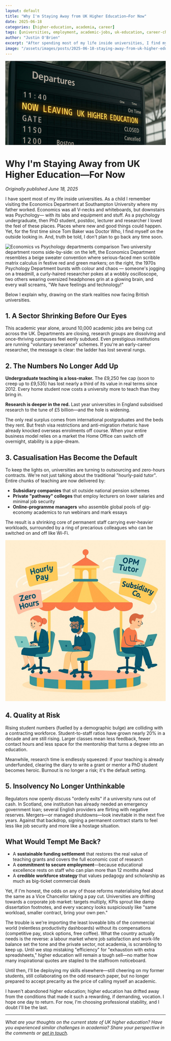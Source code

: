 ```yaml
---
layout: default
title: "Why I'm Staying Away from UK Higher Education—For Now"
date: 2025-06-18
categories: [higher-education, academia, career]
tags: [universities, employment, academic-jobs, uk-education, career-change]
author: "Justin O'Brien"
excerpt: "After spending most of my life inside universities, I find myself on the outside looking in—and I don't plan to go back any time soon. Here's why the current state of UK higher education is pushing talent away."
image: "/assets/images/posts/2025-06-18-staying-away-from-uk-higher-education/2025-06-18/leaving-higher-education.jpg"
---
```


![Article Hero Image *Railway Station Departure Board*](/assets/images/posts/2025-06-18/leaving-higher-education.jpg)

# Why I'm Staying Away from UK Higher Education—For Now

*Originally published June 18, 2025*

I have spent most of my life inside universities. As a child I remember visiting the Economics Department at Southampton University where my father worked. Economics was all V-necks and whiteboards, but downstairs was Psychology— with its labs and equipment and stuff. As a psychology undergraduate, then PhD student, postdoc, lecturer and researcher I loved the feel of these places. Places where new and good things could happen. Yet, for the first time since Tom Baker was Doctor Who, I find myself on the outside looking in. And, truth be told, I don't plan to go back any time soon.

![Economics vs Psychology departments comparison *Two university department rooms side-by-side: on the left, the Economics Department resembles a beige sweater convention where serious-faced men scribble matrix calculus in festive red and green markers; on the right, the 1970s Psychology Department bursts with colour and chaos — someone's jogging on a treadmill, a curly-haired researcher pokes at a wobbly oscilloscope, two others wearing oversized headphones grin at a glowing brain, and every wall screams, "We have feelings and technology!"*](/assets/images/posts/2025-06-18/why-psy.jpg)


Below I explain why, drawing on the stark realities now facing British universities.

## 1. A Sector Shrinking Before Our Eyes

This academic year alone, around 10,000 academic jobs are being cut across the UK. Departments are closing, research groups are dissolving and once-thriving campuses feel eerily subdued. Even prestigious institutions are running "voluntary severance" schemes. If you're an early-career researcher, the message is clear: the ladder has lost several rungs.

## 2. The Numbers No Longer Add Up

**Undergraduate teaching is a loss-maker.** The £9,250 fee cap (soon to creep up to £9,535) has lost nearly a third of its value in real terms since 2012. Every home student now costs a university more to teach than they bring in.

**Research is deeper in the red.** Last year universities in England subsidised research to the tune of £5 billion—and the hole is widening.

The only real surplus comes from international postgraduates and the beds they rent. But fresh visa restrictions and anti-migration rhetoric have already knocked overseas enrolments off course. When your entire business model relies on a market the Home Office can switch off overnight, stability is a pipe-dream.

## 3. Casualisation Has Become the Default

To keep the lights on, universities are turning to outsourcing and zero-hours contracts. We're not just talking about the traditional "hourly-paid tutor". Entire chunks of teaching are now delivered by:

- **Subsidiary companies** that sit outside national pension schemes
- **Private "pathway" colleges** that employ lecturers on lower salaries and minimal job security
- **Online-programme managers** who assemble global pools of gig-economy academics to run webinars and mark essays

The result is a shrinking core of permanent staff carrying ever-heavier workloads, surrounded by a ring of precarious colleagues who can be switched on and off like Wi-Fi.

![Academic gig economy carousel *A playful, pastel-coloured carousel of laptop-toting lecturers on office chairs, complete with swirling "Hourly Pay", "Zero Hours", "OPM Tutor" and "Subsidiary Co." signs—perfect for illustrating the gig-economy merry-go-round in higher ed.*](/assets/images/posts/2025-06-18/lecturer-carousel.jpg)

## 4. Quality at Risk

Rising student numbers (fuelled by a demographic bulge) are colliding with a contracting workforce. Student-to-staff ratios have grown nearly 20% in a decade and are still rising. Larger classes mean less feedback, fewer contact hours and less space for the mentorship that turns a degree into an education.

Meanwhile, research time is endlessly squeezed: if your teaching is already underfunded, clearing the diary to write a grant or mentor a PhD student becomes heroic. Burnout is no longer a risk; it's the default setting.

## 5. Insolvency No Longer Unthinkable

Regulators now openly discuss "orderly exits" if a university runs out of cash. In Scotland, one institution has already needed an emergency government loan; several English providers are flirting with negative reserves. Mergers—or managed shutdowns—look inevitable in the next five years. Against that backdrop, signing a permanent contract starts to feel less like job security and more like a hostage situation.

## What Would Tempt Me Back?

- A **sustainable funding settlement** that restores the real value of teaching grants and covers the full economic cost of research
- A **commitment to secure employment**—because educational excellence rests on staff who can plan more than 12 months ahead
- A **credible workforce strategy** that values pedagogy and scholarship as much as big-ticket commercial deals

Yet, if I'm honest, the odds on any of those reforms materialising feel about the same as a Vice Chancellor taking a pay cut. Universities are drifting towards a corporate job market: targets multiply, KPIs sprout like damp dissertation footnotes, and every vacancy looks suspiciously like "same workload, smaller contract, bring your own pen."

The trouble is we're importing the least loveable bits of the commercial world (relentless productivity dashboards) without its compensations (competitive pay, stock options, free coffee). What the country actually needs is the reverse: a labour market where job satisfaction and work-life balance set the tone and the private sector, not academia, is scrambling to keep up. Until we stop mistaking "efficiency" for "exhaustion with extra spreadsheets," higher education will remain a tough sell—no matter how many inspirational quotes are stapled to the staffroom noticeboard.

Until then, I'll be deploying my skills elsewhere—still cheering on my former students, still collaborating on the odd research paper, but no longer prepared to accept precarity as the price of calling myself an academic.

I haven't abandoned higher education; higher education has drifted away from the conditions that made it such a rewarding, if demanding, vocation. I hope one day to return. For now, I'm choosing professional stability, and I doubt I'll be the last.

---

*What are your thoughts on the current state of UK higher education? Have you experienced similar challenges in academia? Share your perspective in the comments or [get in touch](/contact/).*

